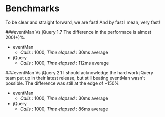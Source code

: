 Benchmarks
==========
To be clear and straight forward, we are fast! And by fast I mean, very fast!

###eventMan Vs jQuery 1.7
The difference in the performace is almost 200(+)%.
- eventMan
	- *Calls* : 1000, *Time elapsed* : 30ms average
- jQuery
	- *Calls* : 1000, *Time elapsed* : 112ms average


###eventMan Vs jQuery 2.1
I should acknowledge the hard work jQuery team put up in their latest release, but still beating eventMan wasn't possible.
The difference was still at the edge of ~150%
- eventMan
	- *Calls* : 1000, *Time elapsed* : 30ms average
- jQuery
	- *Calls* : 1000, *Time elapsed* : 86ms average
